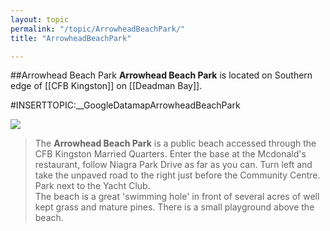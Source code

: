 ```yaml
---
layout: topic
permalink: "/topic/ArrowheadBeachPark/"
title: "ArrowheadBeachPark"

---
```


##Arrowhead Beach Park
<b>Arrowhead Beach Park</b> is located on Southern edge of [[CFB Kingston]] on [[Deadman Bay]].<br>

#INSERTTOPIC:__GoogleDatamapArrowheadBeachPark

<img src="Images\Aerial\ArrowheadBeachParkAerial.jpg">

<blockquote> The <b>Arrowhead Beach Park</b> is a public beach accessed through the CFB Kingston Married Quarters. Enter the base at the Mcdonald's restaurant, follow Niagra Park Drive as far as you can. Turn left and take the unpaved road to the right just before the Community Centre. Park next to the Yacht Club. <br>
The beach is a great 'swimming hole' in front of several acres of well kept grass and mature pines. There is a small playground above the beach.
</blockquote>






